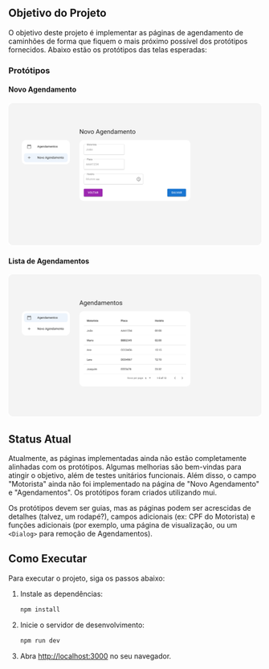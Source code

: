 ## Objetivo do Projeto

O objetivo deste projeto é implementar as páginas de agendamento de caminhões de forma que fiquem o mais próximo possível dos protótipos fornecidos. Abaixo estão os protótipos das telas esperadas:

### Protótipos

#### Novo Agendamento
![Novo Agendamento](public/assets/New.png)

#### Lista de Agendamentos
![Lista de Agendamentos](public/assets/List.png)

## Status Atual

Atualmente, as páginas implementadas ainda não estão completamente alinhadas com os protótipos. Algumas melhorias são bem-vindas para atingir o objetivo, além de testes unitários funcionais. Além disso, o campo "Motorista" ainda não foi implementado na página de "Novo Agendamento" e "Agendamentos". Os protótipos foram criados utilizando mui.

Os protótipos devem ser guias, mas as páginas podem ser acrescidas de detalhes (talvez, um rodapé?), campos adicionais (ex: CPF do Motorista) e funções adicionais (por exemplo, uma página de visualização, ou um `<Dialog>` para remoção de Agendamentos). 

## Como Executar

Para executar o projeto, siga os passos abaixo:

1. Instale as dependências:
   ```bash
   npm install
   ```

2. Inicie o servidor de desenvolvimento:
   ```bash
   npm run dev
   ```

3. Abra [http://localhost:3000](http://localhost:3000) no seu navegador.
